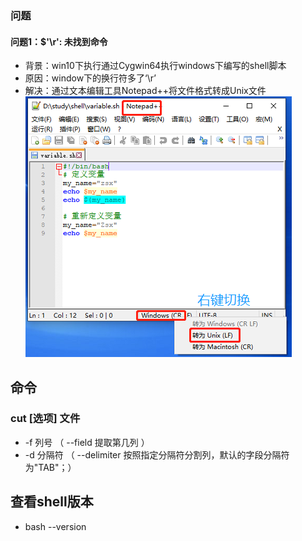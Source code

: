 ### 问题
#### 问题1：$'\r': 未找到命令
* 背景：win10下执行通过Cygwin64执行windows下编写的shell脚本
* 原因：window下的换行符多了‘\r’
* 解决：通过文本编辑工具Notepad++将文件格式转成Unix文件
![](shell-1.jpg)



## 命令

### cut [选项] 文件
* -f 列号        （ --field 提取第几列 ）
* -d 分隔符    （ --delimiter 按照指定分隔符分割列，默认的字段分隔符为"TAB"；）

## 查看shell版本
* bash --version